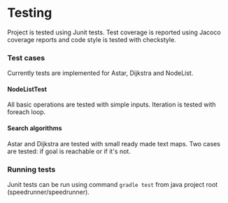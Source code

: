 # Testing

Project is tested using Junit tests. Test coverage is reported using Jacoco coverage reports and code style is tested with checkstyle. 

### Test cases
Currently tests are implemented for Astar, Dijkstra and NodeList.

#### NodeListTest
All basic operations are tested with simple inputs. Iteration is tested with foreach loop.

#### Search algorithms
Astar and Dijkstra are tested with small ready made text maps. Two cases are tested: if goal is reachable or if it's not.

### Running tests

Junit tests can be run using command ```gradle test``` from java project root (speedrunner/speedrunner).
